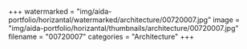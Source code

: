 +++
watermarked = "img/aida-portfolio/horizantal/watermarked/architecture/00720007.jpg"
image = "img/aida-portfolio/horizantal/thumbnails/architecture/00720007.jpg"
filename = "00720007"
categories = "Architecture"
+++
